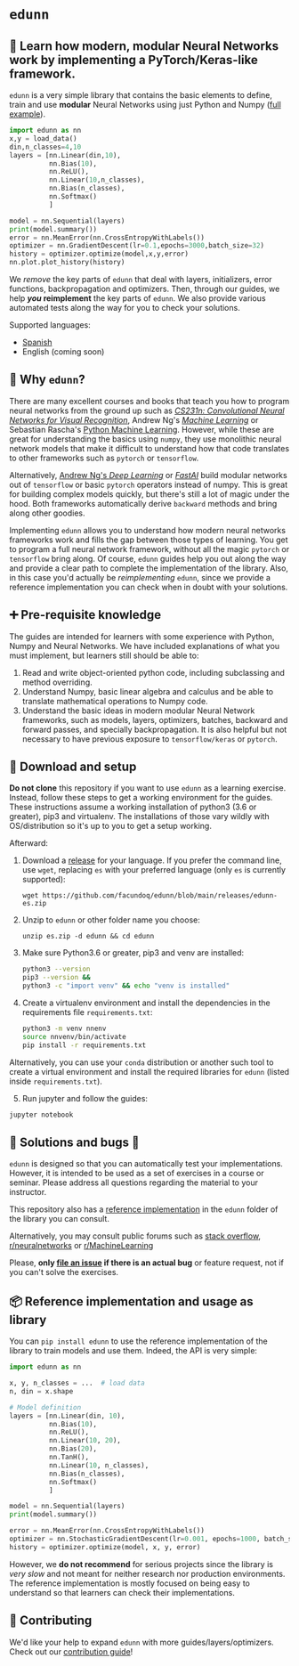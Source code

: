


#  `edunn`

## :brain: Learn how modern, modular Neural Networks work by implementing a PyTorch/Keras-like framework.

`edunn` is a very simple library that contains the basic elements to define, train and use **modular** Neural Networks using just Python and Numpy ([full example](https://colab.research.google.com/github/facundoq/edunn/blob/main/samples/iris_classification.ipynb)).

````python
import edunn as nn
x,y = load_data()
din,n_classes=4,10
layers = [nn.Linear(din,10),
          nn.Bias(10),
          nn.ReLU(),
          nn.Linear(10,n_classes),
          nn.Bias(n_classes),
          nn.Softmax()
          ]

model = nn.Sequential(layers)
print(model.summary())
error = nn.MeanError(nn.CrossEntropyWithLabels())
optimizer = nn.GradientDescent(lr=0.1,epochs=3000,batch_size=32)
history = optimizer.optimize(model,x,y,error)
nn.plot.plot_history(history)
````

We _remove_ the key parts of `edunn` that deal with layers, initializers, error functions, backpropagation and optimizers. Then, through our guides, we help **_you_ reimplement** the key parts of `edunn`. We also provide various automated tests along the way for you to check your solutions. 


Supported languages:

* [Spanish](https://github.com/facundoq/edunn/blob/main/releases/edunn-es.zip)
* English (coming soon)


## :rainbow: Why `edunn`?

There are many excellent courses and books that teach you how to program neural networks from the ground up such as [*CS231n: Convolutional Neural Networks for Visual Recognition*](https://cs231n.github.io/), Andrew Ng's [*Machine Learning*](https://www.coursera.org/learn/machine-learning) or Sebastian Rascha's [Python Machine Learning](https://sebastianraschka.com/books/#python-machine-learning-3rd-edition). However, while these are great for understanding the basics using `numpy`, they use monolithic neural network models that make it difficult to understand how that code translates to other frameworks such as `pytorch` or `tensorflow`.

Alternatively, [Andrew Ng's *Deep Learning*](https://www.coursera.org/specializations/deep-learning) or [*FastAI*](https://course19.fast.ai/part2) build modular networks out of `tensorflow` or basic `pytorch` operators instead of numpy. This is great for building complex models quickly, but there's still a lot of magic under the hood. Both frameworks automatically derive `backward` methods and bring along other goodies. 

Implementing `edunn` allows you to understand how modern neural networks frameworks work and fills the gap between those types of learning. You get to program a full neural network framework, without all the magic `pytorch` or `tensorflow` bring along. Of course, `edunn` guides help you out along the way and provide a clear path to complete the implementation of the library. Also, in this case you'd actually be _reimplementing_ `edunn`, since we provide a reference implementation you can check when in doubt with your solutions.


## :heavy_plus_sign: Pre-requisite knowledge

The guides are intended for learners with some experience with Python, Numpy and Neural Networks. We have included explanations of what you must implement, but learners still should be able to:

1. Read and write object-oriented python code, including subclassing and method overriding.
2. Understand Numpy, basic linear algebra and calculus and be able to translate  mathematical operations to Numpy code.
3. Understand the basic ideas in modern modular Neural Network frameworks, such as models, layers, optimizers, batches, backward and forward passes, and specially backpropagation. It is also helpful but not necessary to have previous exposure to `tensorflow/keras` or `pytorch`.

## :wrench: Download and setup

**Do not clone** this repository if you want to use `edunn` as a learning exercise. Instead, follow these steps to get a working environment for the guides. These instructions assume a working installation of python3 (3.6 or greater), pip3 and virtualenv. The installations of those vary wildly with OS/distribution so it's up to you to get a setup working.

Afterward: 

1. Download a [release](https://github.com/facundoq/edunn/blob/main/releases) for your language. If you prefer the command line, use `wget`, replacing `es` with your preferred language (only `es` is currently supported):

    `wget https://github.com/facundoq/edunn/blob/main/releases/edunn-es.zip`

2. Unzip to `edunn` or other folder name you choose:

    `unzip es.zip -d edunn && cd edunn`

3. Make sure Python3.6 or greater, pip3 and venv are installed:

    ````bash
    python3 --version
    pip3 --version && 
    python3 -c "import venv" && echo "venv is installed"
    ````
   

4. Create a virtualenv environment and install the dependencies in the requirements file `requirements.txt`: 

    ````bash
    python3 -m venv nnenv
    source nnvenv/bin/activate
    pip install -r requirements.txt
    ````

Alternatively, you can use your `conda` distribution or another such tool to create a virtual environment and install the required libraries for `edunn` (listed inside `requirements.txt`). 

5. Run jupyter and follow the guides:

```bash
jupyter notebook
```

## :pill: Solutions and bugs :bug: 

`edunn` is designed so that you can automatically test your implementations. However, it is intended to be used as a set of exercises in a course or seminar. Please address all questions regarding the material to your instructor.

This repository also has a [reference implementation](https://github.com/facundoq/edunn/tree/main/edunn) in the `edunn` folder of the library you can consult. 

Alternatively, you may consult public forums such as [stack overflow](stackoverflow.com/), [r/neuralnetworks](https://www.reddit.com/r/neuralnetworks/) or [r/MachineLearning](https://www.reddit.com/r/MachineLearning)

Please, **only [file an issue](issues) if there is an actual bug** or feature request, not if you can't solve the exercises.  

## :package: Reference implementation and usage as library


You can `pip install edunn` to use the reference implementation of the library to train models and use them. Indeed, the API is very simple:

````python
import edunn as nn

x, y, n_classes = ...  # load data 
n, din = x.shape

# Model definition
layers = [nn.Linear(din, 10),
          nn.Bias(10),
          nn.ReLU(),
          nn.Linear(10, 20),
          nn.Bias(20),
          nn.TanH(),
          nn.Linear(10, n_classes),
          nn.Bias(n_classes),
          nn.Softmax()
          ]

model = nn.Sequential(layers)
print(model.summary())

error = nn.MeanError(nn.CrossEntropyWithLabels())
optimizer = nn.StochasticGradientDescent(lr=0.001, epochs=1000, batch_size=32)
history = optimizer.optimize(model, x, y, error)
````

However, we **do not recommend** for serious projects since the library is *very slow* and not meant for neither research nor production environments. The reference implementation is mostly focused on being easy to understand so that learners can check their implementations.

## :busts_in_silhouette: Contributing

We'd like your help to expand `edunn` with more guides/layers/optimizers. Check out our [contribution guide](CONTRIBUTE.md)! 
